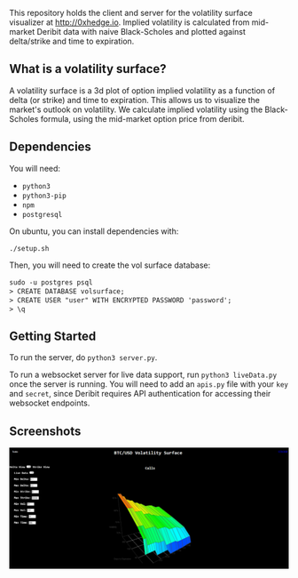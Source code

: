 This repository holds the client and server for the volatility surface visualizer at http://0xhedge.io. Implied volatility is calculated from mid-market Deribit data with naive Black-Scholes and plotted against delta/strike and time to expiration.

## What is a volatility surface?

A volatility surface is a 3d plot of option implied volatility as a function of delta (or strike) and time to expiration. This allows us to visualize the market's outlook on volatility. We calculate implied volatility using the Black-Scholes formula, using the mid-market option price from deribit.

## Dependencies

You will need:

  * `python3`
  * `python3-pip`
  * `npm`
  * `postgresql`

On ubuntu, you can install dependencies with:
```
./setup.sh
```
Then, you will need to create the vol surface database:
```
sudo -u postgres psql
> CREATE DATABASE volsurface;
> CREATE USER "user" WITH ENCRYPTED PASSWORD 'password';
> \q
```

## Getting Started

To run the server, do `python3 server.py`.

To run a websocket server for live data support, run `python3 liveData.py` once the server is running.
You will need to add an `apis.py` file with your `key` and `secret`, since Deribit requires API authentication for accessing their websocket endpoints.

## Screenshots

![Alt text](/screenshots/volsurface.PNG?raw=true)
